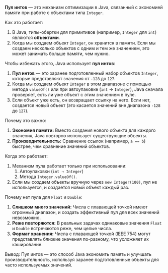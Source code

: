 **Пул интов** — это механизм оптимизации в Java, связанный с экономией памяти при работе с объектами типа `Integer`.

Как это работает:
1. В Java, типы-обертки для примитивов (например, `Integer` для `int`) являются **объектами**.
2. Когда мы создаем объект `Integer`, он хранится в памяти. Если мы создаем несколько объектов с одним и тем же значением, это может занимать больше памяти, чем нужно.

Чтобы избежать этого, Java использует **пул интов**:
1. **Пул интов** — это заранее подготовленный набор объектов `Integer`, которые представляют значения от `-128` до `127`.
2. Когда мы создаем объект `Integer` в этом диапазоне с помощью метода `valueOf()` или при автоупаковке (`int` → `Integer`), Java сначала проверяет, есть ли уже объект с этим значением в пуле.
3. Если объект уже есть, он возвращает ссылку на него. Если нет, создается новый объект (это касается значений вне диапазона `-128` до `127`).

Почему это важно:
1. **Экономия памяти:** Вместо создания нового объекта для каждого значения, Java повторно использует существующие объекты.
2. **Производительность:** Сравнение ссылок (например, `a == b`) быстрее, чем сравнение значений объектов.

Когда это работает:
1. Механизм пула работает только при использовании:
	1) Автоупаковки (`int → Integer`)
	2) Метода `Integer.valueOf()`.
2. Если мы создаем объекты вручную через `new Integer(100)`, пул не используется, и создается новый объект каждый раз.

Почему нет пула для `Float` и `Double`:
1. **Слишком много значений:** Числа с плавающей точкой имеют огромный диапазон, и создать эффективный пул для всех значений невозможно.
2. **Реже повторяются:** В реальных задачах одинаковые значения `Float` и `Double` встречаются реже, чем целые числа.
3. **Формат хранения:** Числа с плавающей точкой (IEEE 754) могут представлять близкие значения по-разному, что усложняет их кэширование.

Вывод:
Пул интов — это способ Java экономить память и улучшать производительность, используя заранее подготовленные объекты для часто используемых значений.